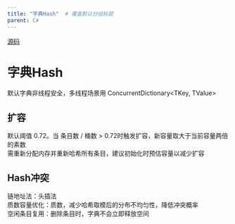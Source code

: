```yaml
---
title: "字典Hash"  # 覆盖默认分组标题
parent: C#
---
```


[源码](https://github.com/dotnet/runtime/blob/5535e31a712343a63f5d7d796cd874e563e5ac14/src/libraries/System.Private.CoreLib/src/System/Collections/Generic/Dictionary.cs)
# 字典Hash

默认字典非线程安全，多线程场景用 ConcurrentDictionary<TKey, TValue>

## 扩容
默认阈值 ​​0.72​​。当 条目数 / 桶数 > 0.72时触发扩容，新容量取大于当前容量两倍的​​素数  
需重新分配内存并​​重新哈希​​所有条目，建议初始化时预估容量以减少扩容  
## Hash冲突
链地址法：头插法  
质数容量优化：质数，减少哈希取模后的分布不均匀性，降低冲突概率  
空闲条目复用​​：删除条目时，字典不会立即释放空间  